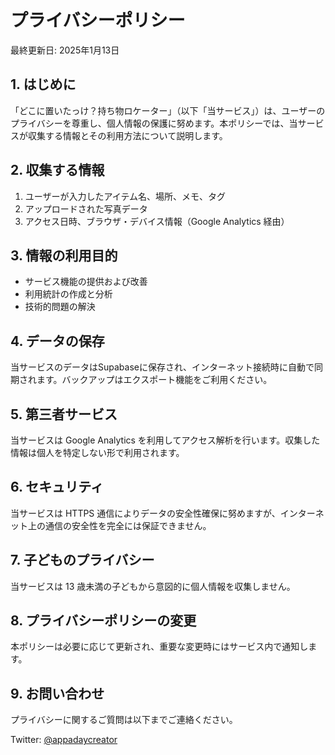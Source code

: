 # プライバシーポリシー

最終更新日: 2025年1月13日

## 1. はじめに

「どこに置いたっけ？持ち物ロケーター」（以下「当サービス」）は、ユーザーのプライバシーを尊重し、個人情報の保護に努めます。本ポリシーでは、当サービスが収集する情報とその利用方法について説明します。

## 2. 収集する情報

1. ユーザーが入力したアイテム名、場所、メモ、タグ
2. アップロードされた写真データ
3. アクセス日時、ブラウザ・デバイス情報（Google Analytics 経由）

## 3. 情報の利用目的

- サービス機能の提供および改善
- 利用統計の作成と分析
- 技術的問題の解決

## 4. データの保存

当サービスのデータはSupabaseに保存され、インターネット接続時に自動で同期されます。バックアップはエクスポート機能をご利用ください。

## 5. 第三者サービス

当サービスは Google Analytics を利用してアクセス解析を行います。収集した情報は個人を特定しない形で利用されます。

## 6. セキュリティ

当サービスは HTTPS 通信によりデータの安全性確保に努めますが、インターネット上の通信の安全性を完全には保証できません。

## 7. 子どものプライバシー

当サービスは 13 歳未満の子どもから意図的に個人情報を収集しません。

## 8. プライバシーポリシーの変更

本ポリシーは必要に応じて更新され、重要な変更時にはサービス内で通知します。

## 9. お問い合わせ

プライバシーに関するご質問は以下までご連絡ください。

Twitter: [@appadaycreator](https://twitter.com/appadaycreator)

